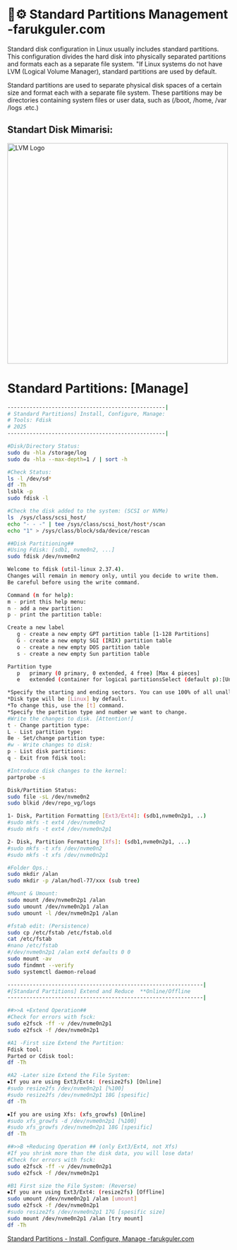 
# 💾⚙️ Standard Partitions Management -farukguler.com

Standard disk configuration in Linux usually includes standard partitions. This configuration divides the hard disk into physically separated partitions and formats each as a separate file system. "If Linux systems do not have LVM (Logical Volume Manager), standard partitions are used by default.

Standard partitions are used to separate physical disk spaces of a certain size and format each with a separate file system. These partitions may be directories containing system files or user data, such as (/boot, /home, /var /logs .etc.)

## Standart Disk Mimarisi:

<p align="left">
  <img src="https://farukguler.com/assets/post_images/disk-lnx.jpg" alt="LVM Logo" width="500"/>
</p>


# Standard Partitions: [Manage]

```sh
--------------------------------------------------|
# Standard Partitions] Install, Configure, Manage:
# Tools: Fdisk
# 2025
--------------------------------------------------|

#Disk/Directory Status:
sudo du -hla /storage/log
sudo du -hla --max-depth=1 / | sort -h

#Check Status:
ls -l /dev/sd*
df -Th
lsblk -p
sudo fdisk -l

#Check the disk added to the system: (SCSI or NVMe)
ls  /sys/class/scsi_host/
echo "- - -" | tee /sys/class/scsi_host/host*/scan
echo "1" > /sys/class/block/sda/device/rescan

##Disk Partitioning##
#Using Fdisk: [sdb1, nvme0n2, ...]
sudo fdisk /dev/nvme0n2

Welcome to fdisk (util-linux 2.37.4).
Changes will remain in memory only, until you decide to write them.
Be careful before using the write command.

Command (m for help):
m - print this help menu:
n - add a new partition:
p - print the partition table:

Create a new label
   g - create a new empty GPT partition table [1-128 Partitions]
   G - create a new empty SGI (IRIX) partition table
   o - create a new empty DOS partition table
   s - create a new empty Sun partition table

Partition type
   p   primary (0 primary, 0 extended, 4 free) [Max 4 pieces]
   e   extended (container for logical partitionsSelect (default p):[Unlimited]

*Specify the starting and ending sectors. You can use 100% of all unallocated space.
*Disk type will be [Linux] by default.
*To change this, use the [t] command.
*Specify the partition type and number we want to change.
#Write the changes to disk. [Attention!]
t - Change partition type:
L - List partition type:
8e - Set/change partition type:
#w - Write changes to disk:
p - List disk partitions:
q - Exit from fdisk tool:

#Introduce disk changes to the kernel:
partprobe -s

Disk/Partition Status:
sudo file -sL /dev/nvme0n2
sudo blkid /dev/repo_vg/logs

1- Disk, Partition Formatting [Ext3/Ext4]: (sdb1,nvme0n2p1, ..)
#sudo mkfs -t ext4 /dev/nvme0n2
#sudo mkfs -t ext4 /dev/nvme0n2p1

2- Disk, Partition Formatting [Xfs]: (sdb1,nvme0n2p1, ...)
#sudo mkfs -t xfs /dev/nvme0n2
#sudo mkfs -t xfs /dev/nvme0n2p1

#Folder Ops.:
sudo mkdir /alan
sudo mkdir -p /alan/hodl-77/xxx (sub tree)

#Mount & Umount:
sudo mount /dev/nvme0n2p1 /alan
sudo umount /dev/nvme0n2p1 /alan
sudo umount -l /dev/nvme0n2p1 /alan

#fstab edit: (Persistence)
sudo cp /etc/fstab /etc/fstab.old
cat /etc/fstab
#nano /etc/fstab
#/dev/nvme0n2p1 /alan ext4 defaults 0 0
sudo mount -av
sudo findmnt --verify
sudo systemctl daemon-reload
```
```sh
--------------------------------------------------------------|
#[Standard Partitions] Extend and Reduce  **Online/Offline
--------------------------------------------------------------|

##>>A +Extend Operation##
#Check for errors with fsck:
sudo e2fsck -ff -v /dev/nvme0n2p1
sudo e2fsck -f /dev/nvme0n2p1

#A1 -First size Extend the Partition:
Fdisk tool:
Parted or Cdisk tool:
df -Th

#A2 -Later size Extend the File System:
⦁If you are using Ext3/Ext4: (resize2fs) [Online]
#sudo resize2fs /dev/nvme0n2p1 [%100]
#sudo resize2fs /dev/nvme0n2p1 18G [spesific]
df -Th

⦁If you are using Xfs: (xfs_growfs) [Online]
#sudo xfs_growfs -d /dev/nvme0n2p1 [%100]
#sudo xfs_growfs /dev/nvme0n2p1 18G [spesific]
df -Th

##>>B +Reducing Operation ## (only Ext3/Ext4, not Xfs)
#If you shrink more than the disk data, you will lose data!
#Check for errors with fsck:
sudo e2fsck -ff -v /dev/nvme0n2p1
sudo e2fsck -f /dev/nvme0n2p1

#B1 First size the File System: (Reverse)
⦁If you are using Ext3/Ext4: (resize2fs) [Offline]
sudo umount /dev/nvme0n2p1 /alan [umount]
sudo e2fsck -f /dev/nvme0n2p1
#sudo resize2fs /dev/nvme0n2p1 17G [spesific size]
sudo mount /dev/nvme0n2p1 /alan [try mount]
df -Th

```

[Standard Partitions - Install, Configure, Manage -farukguler.com](https://farukguler.com/posts/standard-partitions-install-configure-manage/)
